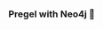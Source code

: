 ### Pregel with Neo4j 🚀



































































































































 




































































































































